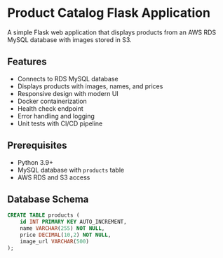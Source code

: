 # Product Catalog Flask Application

A simple Flask web application that displays products from an AWS RDS MySQL database with images stored in S3.

## Features

- Connects to RDS MySQL database
- Displays products with images, names, and prices
- Responsive design with modern UI
- Docker containerization
- Health check endpoint
- Error handling and logging
- Unit tests with CI/CD pipeline

## Prerequisites

- Python 3.9+
- MySQL database with `products` table
- AWS RDS and S3 access

## Database Schema

```sql
CREATE TABLE products (
    id INT PRIMARY KEY AUTO_INCREMENT,
    name VARCHAR(255) NOT NULL,
    price DECIMAL(10,2) NOT NULL,
    image_url VARCHAR(500)
);
